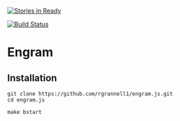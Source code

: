 [![Stories in Ready](https://badge.waffle.io/rgrannell1/engram.js.png?label=ready&title=Ready)](https://waffle.io/rgrannell1/engram.js)

[![Build Status](https://travis-ci.org/rgrannell1/engram.js.svg)](https://travis-ci.org/rgrannell1/engram.js)

# Engram


## Installation

```
git clone https://github.com/rgrannell1/engram.js.git
cd engram.js

make bstart
```
